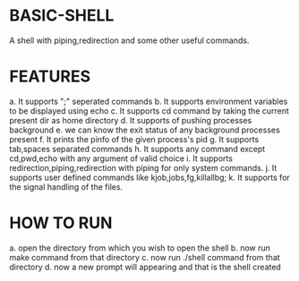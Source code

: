 # BASIC-SHELL
A shell with piping,redirection and some other useful commands.

# FEATURES
  a. It supports ";" seperated commands
	b. It supports environment variables to be displayed using echo
	c. It supports cd command by taking the current present dir as home directory
	d. It supports of pushing processes background
	e. we can know the exit status of any background processes present
	f. It prints the pinfo of the given process's pid
	g. It supports tab,spaces separated commands
	h. It supports any command except cd,pwd,echo with any argument of valid choice
	i. It supports redirection,piping,redirection with piping for only system commands.
	j. It supports user defined commands like kjob,jobs,fg,killallbg;
	k. It supports for the signal handling of the files.
  
# HOW TO RUN
  a. open the directory from which you wish to open the shell
	b. now run make command from that directory
	c. now run ./shell command from that directory
	d. now a new prompt will appearing and that is the shell created


  
  
